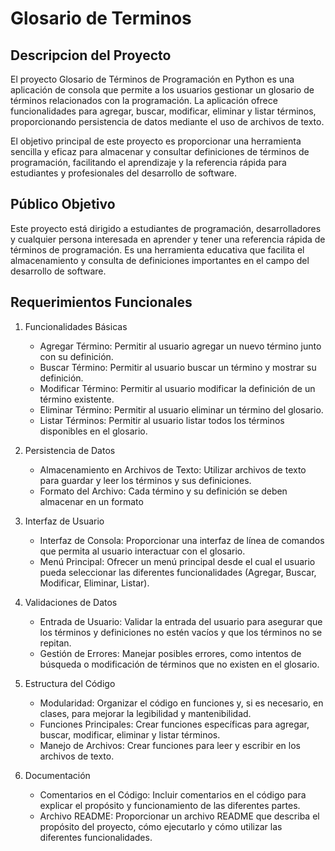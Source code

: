 # Glosario de Terminos
## Descripcion del Proyecto
El proyecto Glosario de Términos de Programación en Python es una aplicación de consola que permite a los usuarios gestionar un glosario de términos relacionados con la programación. La aplicación ofrece funcionalidades para agregar, buscar, modificar, eliminar y listar términos, proporcionando persistencia de datos mediante el uso de archivos de texto.

El objetivo principal de este proyecto es proporcionar una herramienta sencilla y eficaz para almacenar y consultar definiciones de términos de programación, facilitando el aprendizaje y la referencia rápida para estudiantes y profesionales del desarrollo de software.
## Público Objetivo
Este proyecto está dirigido a estudiantes de programación, desarrolladores y cualquier persona interesada en aprender y tener una referencia rápida de términos de programación. Es una herramienta educativa que facilita el almacenamiento y consulta de definiciones importantes en el campo del desarrollo de software.
## Requerimientos Funcionales
1. Funcionalidades Básicas
    - Agregar Término: Permitir al usuario agregar un nuevo término junto con su definición.
    - Buscar Término: Permitir al usuario buscar un término y mostrar su definición.
    - Modificar Término: Permitir al usuario modificar la definición de un término existente.
    - Eliminar Término: Permitir al usuario eliminar un término del glosario.
    - Listar Términos: Permitir al usuario listar todos los términos disponibles en el glosario.

2. Persistencia de Datos
    - Almacenamiento en Archivos de Texto: Utilizar archivos de texto para guardar y leer los términos y sus definiciones.
    - Formato del Archivo: Cada término y su definición se deben almacenar en un formato
3. Interfaz de Usuario
    - Interfaz de Consola: Proporcionar una interfaz de línea de comandos que permita al usuario interactuar con el glosario.
    - Menú Principal: Ofrecer un menú principal desde el cual el usuario pueda seleccionar las diferentes funcionalidades (Agregar, Buscar, Modificar, Eliminar, Listar).
4.  Validaciones de Datos
    - Entrada de Usuario: Validar la entrada del usuario para asegurar que los términos y definiciones no estén vacíos y que los términos no se repitan.
    - Gestión de Errores: Manejar posibles errores, como intentos de búsqueda o modificación de términos que no existen en el glosario.
5.  Estructura del Código
    - Modularidad: Organizar el código en funciones y, si es necesario, en clases, para mejorar la legibilidad y mantenibilidad.
    - Funciones Principales: Crear funciones específicas para agregar, buscar, modificar, eliminar y listar términos.
    - Manejo de Archivos: Crear funciones para leer y escribir en los archivos de texto.
6.  Documentación
    - Comentarios en el Código: Incluir comentarios en el código para explicar el propósito y funcionamiento de las diferentes partes.
    - Archivo README: Proporcionar un archivo README que describa el propósito del proyecto, cómo ejecutarlo y cómo utilizar las diferentes funcionalidades.
